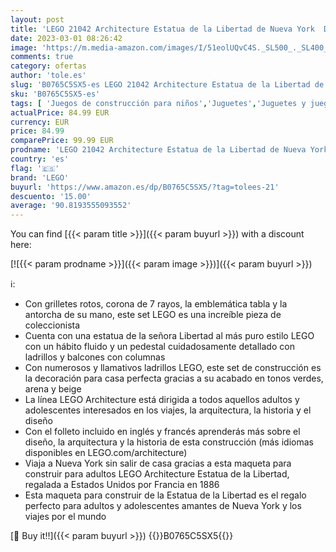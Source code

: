 ```yaml
---
layout: post
title: 'LEGO 21042 Architecture Estatua de la Libertad de Nueva York  Decoración Casa  Maqueta para Construir para Adultos y Adolescentes Coleccionable'
date: 2023-03-01 08:26:42
image: 'https://m.media-amazon.com/images/I/51eolUQvC4S._SL500_._SL400_.jpg'
comments: true
category: ofertas
author: 'tole.es'
slug: 'B0765C5SX5-es LEGO 21042 Architecture Estatua de la Libertad de Nueva...'
sku: 'B0765C5SX5-es'
tags: [ 'Juegos de construcción para niños','Juguetes','Juguetes y juegos','Sets de construcción','lego','🇪🇸', ]
actualPrice: 84.99 EUR
currency: EUR
price: 84.99
comparePrice: 99.99 EUR
prodname: 'LEGO 21042 Architecture Estatua de la Libertad de Nueva York  Decoración Casa  Maqueta para Construir para Adultos y Adolescentes Coleccionable'
country: 'es'
flag: '🇪🇸'
brand: 'LEGO'
buyurl: 'https://www.amazon.es/dp/B0765C5SX5/?tag=tolees-21'
descuento: '15.00'
average: '90.8193555093552'
---
```


You can find [{{< param title >}}]({{< param buyurl >}}) with a discount here:

[![{{< param prodname >}}]({{< param image >}})]({{< param buyurl >}})

ℹ️:

- Con grilletes rotos, corona de 7 rayos, la emblemática tabla y la antorcha de su mano, este set LEGO es una increíble pieza de coleccionista
- Cuenta con una estatua de la señora Libertad al más puro estilo LEGO con un hábito fluido y un pedestal cuidadosamente detallado con ladrillos y balcones con columnas
- Con numerosos y llamativos ladrillos LEGO, este set de construcción es la decoración para casa perfecta gracias a su acabado en tonos verdes, arena y beige
- La línea LEGO Architecture está dirigida a todos aquellos adultos y adolescentes interesados en los viajes, la arquitectura, la historia y el diseño
- Con el folleto incluido en inglés y francés aprenderás más sobre el diseño, la arquitectura y la historia de esta construcción (más idiomas disponibles en LEGO.com/architecture)
- Viaja a Nueva York sin salir de casa gracias a esta maqueta para construir para adultos LEGO Architecture Estatua de la Libertad, regalada a Estados Unidos por Francia en 1886
- Esta maqueta para construir de la Estatua de la Libertad es el regalo perfecto para adultos y adolescentes amantes de Nueva York y los viajes por el mundo

[🛒 Buy it!!]({{< param buyurl >}})
{{<world>}}B0765C5SX5{{</world>}}
